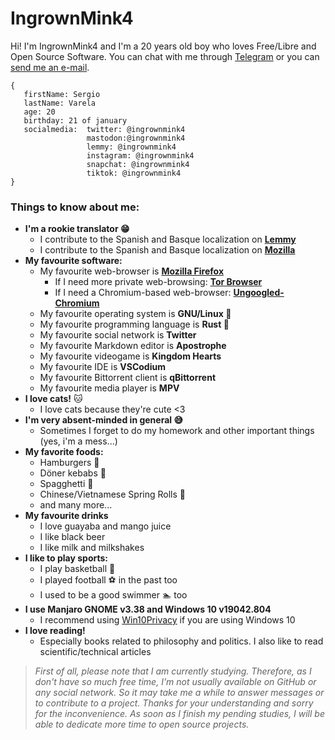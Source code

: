 # IngrownMink4
Hi! I'm IngrownMink4 and I'm a 20 years old boy who loves Free/Libre and Open Source Software. You can chat with me through [Telegram](https://t.me/IngrownMink4) or you can [send me an e-mail](mailto:sergiovg01@outlook.com).

```
{
   firstName: Sergio
   lastName: Varela
   age: 20
   birthday: 21 of january
   socialmedia:  twitter: @ingrownmink4
                 mastodon:@ingrownmink4
                 lemmy: @ingrownmink4
                 instagram: @ingrownmink4
                 snapchat: @ingrownmink4
                 tiktok: @ingrownmink4
}

``` 

### Things to know about me:
* **I'm a rookie translator 😁**
  * I contribute to the Spanish and Basque localization on **[Lemmy](https://github.com/LemmyNet/lemmy)**
  * I contribute to the Spanish and Basque localization on **[Mozilla](https://github.com/mozilla)**
* **My favourite software:**
  *  My favourite web-browser is **[Mozilla Firefox](https://mozilla.org/firefox/new)**
     + If I need more private web-browsing: **[Tor Browser](https://torproject.org/download)**
     + If I need a Chromium-based web-browser: **[Ungoogled-Chromium](https://ungoogled-software.github.io/)**
  * My favourite operating system is **GNU/Linux 🐧**
  * My favourite programming language is **Rust 🦀** 
  * My favourite social network is **Twitter**
  * My favourite Markdown editor is **Apostrophe** 
  * My favourite videogame is **Kingdom Hearts**
  * My favourite IDE is **VSCodium** 
  * My favourite Bittorrent client is **qBittorrent**
  * My favourite media player is **MPV**
* **I love cats!** 🐱
  * I love cats because they're cute <3
* **I'm very absent-minded in general 😅**
  * Sometimes I forget to do my homework and other important things (yes, i'm a mess...)
* **My favorite foods:**
  * Hamburgers 🍔
  * Döner kebabs 🥙
  * Spagghetti 🍝
  * Chinese/Vietnamese Spring Rolls 🥢
  * and many more...
* **My favourite drinks**
  * I love guayaba and mango juice 
  * I like black beer
  * I like milk and milkshakes  
* **I like to play sports:**
  * I play basketball 🏀
  * I played football ⚽ in the past too
  * I used to be a good swimmer 🏊 too
* **I use Manjaro GNOME v3.38 and Windows 10 v19042.804**
  * I recommend using [Win10Privacy](https://www.w10privacy.de/english-home/) if you are using Windows 10
* **I love reading!**
  * Especially books related to philosophy and politics. I also like to read scientific/technical articles 

>*First of all, please note that I am currently studying. Therefore, as I don't have so much free time, I'm not usually available on GitHub or any social network. So it may take me a while to answer messages or to contribute to a project. Thanks for your understanding and sorry for the inconvenience. As soon as I finish my pending studies, I will be able to dedicate more time to open source projects.*

